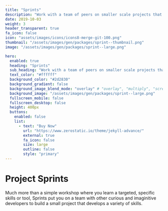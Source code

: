 ```yaml
---
title: "Sprints"
description: "Work with a team of peers on smaller scale projects that develop an array of skills."
date: 2019-10-03
weight: 3
header_transparent: true
fa_icon: false
icon: "assets/images/icons/icons8-merge-git-100.png"
thumbnail: "/assets/images/gen/packages/sprint--thumbnail.png"
image: "/assets/images/gen/packages/sprint--large.png"

hero:
  enabled: true
  heading: "Sprints"
  sub_heading: "Work with a team of peers on smaller scale projects that develop an array of skills."
  text_color: "#ffffff"
  background_color: "#2d2830"
  background_gradient: false
  background_image_blend_mode: "overlay" # "overlay", "multiply", "screen"
  background_image: "/assets/images/gen/packages/sprint--large.png"
  fullscreen_mobile: false
  fullscreen_desktop: false
  height: 400px
  buttons:
    enabled: false
    list:
      - text: "Buy Now"
        url: "https://www.zerostatic.io/theme/jekyll-advance/"
        external: true
        fa_icon: false
        size: large
        outline: false
        style: "primary"
---
```


# Project Sprints

Much more than a simple workshop where you learn a targeted, specific skills or tool, Sprints put you on a team with other curious and imaginitive developers to build a small project that develops a variety of skills.